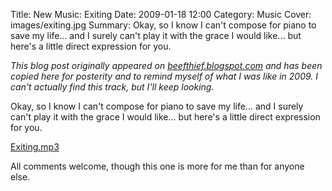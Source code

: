 Title: New Music: Exiting
Date: 2009-01-18 12:00
Category: Music
Cover: images/exiting.jpg
Summary: Okay, so I know I can't compose for piano to save my life... and I surely can't play it with the grace I would like... but here's a little direct expression for you.

_This blog post originally appeared on [beefthief.blogspot.com](https://beefthief.blogspot.com/2009/01/new-music-exiting.html) and has been copied here for posterity and to remind myself of what I was like in 2009. I can't actually find this track, but I'll keep looking._

Okay, so I know I can't compose for piano to save my life... and I surely can't play it with the grace I would like... but here's a little direct expression for you.

[Exiting.mp3](http://ho0ber.googlepages.com/exiting.mp3)

All comments welcome, though this one is more for me than for anyone else.
